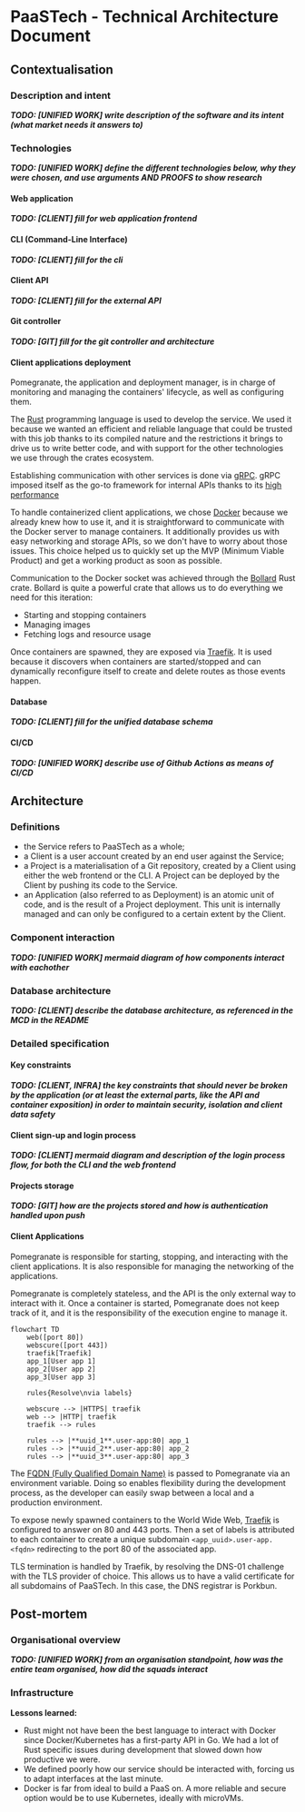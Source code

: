 # PaaSTech - Technical Architecture Document

## Contextualisation

### Description and intent

***TODO: [UNIFIED WORK] write description of the software and its intent (what market needs it answers to)***

### Technologies

***TODO: [UNIFIED WORK] define the different technologies below, why they were chosen, and use arguments AND PROOFS to show research***

#### Web application

***TODO: [CLIENT] fill for web application frontend***

#### CLI (Command-Line Interface)

***TODO: [CLIENT] fill for the cli***

#### Client API

***TODO: [CLIENT] fill for the external API***

#### Git controller

***TODO: [GIT] fill for the git controller and architecture***

#### Client applications deployment

Pomegranate, the application and deployment manager, is in charge of monitoring and managing the containers' lifecycle, as well as configuring them.

The [Rust](https://www.rust-lang.org/) programming language is used to develop the service. We used it because
we wanted an efficient and reliable language that could be trusted with this job thanks to its compiled nature and the restrictions it brings to drive us to write better code,
and with support for the other technologies we use through the crates ecosystem.

Establishing communication with other services is done via [gRPC](https://grpc.io/docs/what-is-grpc/core-concepts/).
gRPC imposed itself as the go-to framework for internal APIs thanks to its [high performance](https://www.nexthink.com/blog/comparing-grpc-performance)

To handle containerized client applications, we chose [Docker](https://www.docker.com/) because we already
knew how to use it, and it is straightforward to communicate with the Docker server to manage containers.
It additionally provides us with easy networking and storage APIs, so we don't have to worry about those issues.
This choice helped us to quickly set up the MVP (Minimum Viable Product) and get a working product as soon as possible.

Communication to the Docker socket was achieved through the [Bollard](https://crates.io/crates/bollard/) Rust crate.
Bollard is quite a powerful crate that allows us to do everything we need for this iteration:

- Starting and stopping containers
- Managing images
- Fetching logs and resource usage

Once containers are spawned, they are exposed via [Traefik](https://traefik.io/traefik/).
It is used because it discovers when containers are started/stopped and can dynamically reconfigure itself to create and delete routes as those events happen.

#### Database

***TODO: [CLIENT] fill for the unified database schema***

#### CI/CD

***TODO: [UNIFIED WORK] describe use of Github Actions as means of CI/CD***


## Architecture

### Definitions

- the Service refers to PaaSTech as a whole;
- a Client is a user account created by an end user against the Service;
- a Project is a materialisation of a Git repository, created by a Client using either the web frontend or the CLI. A Project can be deployed by the Client by pushing its code to the Service.
- an Application (also referred to as Deployment) is an atomic unit of code, and is the result of a Project deployment. This unit is internally managed and can only be configured to a certain extent by the Client.


### Component interaction

***TODO: [UNIFIED WORK] mermaid diagram of how components interact with eachother***

### Database architecture

***TODO: [CLIENT] describe the database architecture, as referenced in the MCD in the README***

### Detailed specification

#### Key constraints

***TODO: [CLIENT, INFRA] the key constraints that should never be broken by the application (or at least the external parts, like the API and container exposition) in order to maintain security, isolation and client data safety***

#### Client sign-up and login process

***TODO: [CLIENT] mermaid diagram and description of the login process flow, for both the CLI and the web frontend***

#### Projects storage

***TODO: [GIT] how are the projects stored and how is authentication handled upon push***

#### Client Applications

Pomegranate is responsible for starting, stopping, and interacting with the client applications.
It is also responsible for managing the networking of the applications.

Pomegranate is completely stateless, and the API is the only external way to interact with it.
Once a container is started, Pomegranate does not keep track of it, and it is the responsibility of the execution engine to manage it.

```mermaid
flowchart TD
    web([port 80])
    webscure([port 443])
    traefik[Traefik]
    app_1[User app 1]
    app_2[User app 2]
    app_3[User app 3]

    rules{Resolve\nvia labels}

    webscure --> |HTTPS| traefik
    web --> |HTTP| traefik
    traefik --> rules

    rules --> |**uuid_1**.user-app:80| app_1
    rules --> |**uuid_2**.user-app:80| app_2
    rules --> |**uuid_3**.user-app:80| app_3

```
The [FQDN (Fully Qualified Domain Name)](https://en.wikipedia.org/wiki/Fully_qualified_domain_name) is passed to Pomegranate via an environment variable.
Doing so enables flexibility during the development process, as the developer can easily swap between a local and a production environment.

To expose newly spawned containers to the World Wide Web, [Traefik](https://doc.traefik.io/traefik/) is configured to answer on 80 and 443 ports.
Then a set of labels is attributed to each container to create a unique subdomain `<app_uuid>.user-app.<fqdn>` redirecting to the port 80 of the associated app.

TLS termination is handled by Traefik, by resolving the DNS-01 challenge with the TLS provider of choice. This allows us to have a valid certificate for all subdomains of PaaSTech.
In this case, the DNS registrar is Porkbun.

## Post-mortem

### Organisational overview

***TODO: [UNIFIED WORK] from an organisation standpoint, how was the entire team organised, how did the squads interact***

### Infrastructure

**Lessons learned:**

- Rust might not have been the best language to interact with Docker since Docker/Kubernetes has a first-party API in Go. We had a lot of Rust specific issues during development that slowed down how productive we were.
- We defined poorly how our service should be interacted with, forcing us to adapt interfaces at the last minute.
- Docker is far from ideal to build a PaaS on. A more reliable and secure option would be to use Kubernetes, ideally with microVMs.
